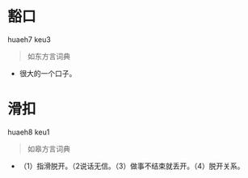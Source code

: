 # 豁口
huaeh7 keu3
> 如东方言词典
- 很大的一个口子。

# 滑扣
huaeh8 keu1
> 如皋方言词典
- （1）指滑脱开。（2说话无信。（3）做事不结束就丢开。（4）脱开关系。
